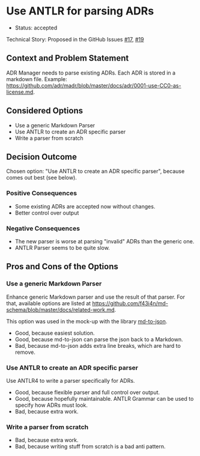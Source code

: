 # Use ANTLR for parsing ADRs

* Status: accepted

Technical Story: Proposed in the GitHub Issues [#17](https://github.com/koppor/adr-manager/issues/17),  [#19](https://github.com/koppor/adr-manager/issues/19)

## Context and Problem Statement

ADR Manager needs to parse existing ADRs. Each ADR is stored in a markdown file. Example: https://github.com/adr/madr/blob/master/docs/adr/0001-use-CC0-as-license.md.

## Considered Options

* Use a generic Markdown Parser
* Use ANTLR to create an ADR specific parser
* Write a parser from scratch

## Decision Outcome

Chosen option: "Use ANTLR to create an ADR specific parser", because comes out best (see below).

### Positive Consequences

* Some existing ADRs are accepted now without changes.
* Better control over output

### Negative Consequences

* The new parser is worse at parsing "invalid" ADRs than the generic one.
* ANTLR Parser seems to be quite slow.

## Pros and Cons of the Options

### Use a generic Markdown Parser

Enhance generic Markdown parser and use the result of that parser. For that, available options are listed at https://github.com/f43i4n/md-schema/blob/master/docs/related-work.md.

This option was used in the mock-up with the library [md-to-json](https://github.com/ajithr/md-2-json).

* Good, because easiest solution.
* Good, because md-to-json can parse the json back to a Markdown.
* Bad, because md-to-json adds extra line breaks, which are hard to remove.

### Use ANTLR to create an ADR specific parser

Use ANTLR4 to write a parser specifically for ADRs.

* Good, because flexible parser and full control over output.
* Good, because hopefully maintainable. ANTLR Grammar can be used to specify how ADRs must look.
* Bad, because extra work.

### Write a parser from scratch

* Bad, because extra work.
* Bad, because writing stuff from scratch is a bad anti pattern.
